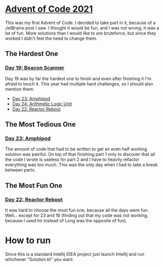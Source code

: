 # [Advent of Code 2021](https://adventofcode.com/2021)

This was my first Advent of Code. I decided to take part in it, because of
a JetBrains post I saw. I thought it would be fun, and I was not wrong, it was a lot of fun. 
More solutions than I would like to are bruteforce, but since they worked I didn't feel the need to change them.

## The Hardest One

### [Day 19: Beacon Scanner](https://github.com/ceribe/advent-of-code/tree/main/2021/src/d19)

Day 19 was by far the hardest one to finish and even after finishing it I'm afraid to touch it.
This year had multiple hard challenges, so I should also mention them:
- [Day 23: Amphipod](https://github.com/ceribe/advent-of-code/tree/main/2021/src/d23)
- [Day 24: Arithmetic Logic Unit](https://github.com/ceribe/advent-of-code/tree/main/2021/src/d24)
- [Day 22: Reactor Reboot](https://github.com/ceribe/advent-of-code/tree/main/2021/src/d22)

## The Most Tedious One

### [Day 23: Amphipod](https://github.com/ceribe/advent-of-code/tree/main/2021/src/d23)

The amount of code that had to be written to get an even half working solution was painful. On top of that finishing part 1
only to discover that all the code I wrote is useless for part 2 and I have to heavily refactor everything was too much.
This was the only day when I had to take a break between parts.

## The Most Fun One

### [Day 22: Reactor Reboot](https://github.com/ceribe/advent-of-code/tree/main/2021/src/d22)

It was hard to choose the most fun one, because all the days were fun. Well... except for 23 and 16 (finding out that my 
code was not working, because I used Int instead of Long was the opposite of fun).

# How to run

Since this is a standard Intellij IDEA project just launch Intellij and run whichever "Solution.kt" you want.
